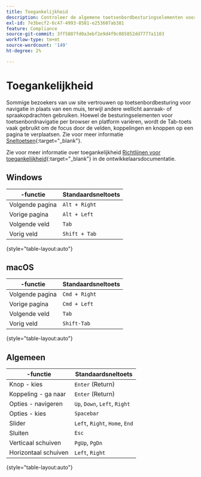 ```yaml
---
title: Toegankelijkheid
description: Controleer de algemene toetsenbordbesturingselementen voor toegankelijke sitenavigatie voor uw klanten.
exl-id: 7e3becf2-6c47-4993-8581-e253607ab381
feature: Compliance
source-git-commit: 3ff5807fd0a3ebf2e9d4f9c085852dd7777a1103
workflow-type: tm+mt
source-wordcount: '149'
ht-degree: 2%

---
```


# Toegankelijkheid

Sommige bezoekers van uw site vertrouwen op toetsenbordbesturing voor navigatie in plaats van een muis, terwijl andere wellicht aanraak- of spraakopdrachten gebruiken. Hoewel de besturingselementen voor toetsenbordnavigatie per browser en platform variëren, wordt de Tab-toets vaak gebruikt om de focus door de velden, koppelingen en knoppen op een pagina te verplaatsen. Zie voor meer informatie [Sneltoetsen][1]{:target=&quot;_blank&quot;}.

Zie voor meer informatie over toegankelijkheid [Richtlijnen voor toegankelijkheid][2]{:target=&quot;_blank&quot;} in de ontwikkelaarsdocumentatie.

## Windows

| -functie | Standaardsneltoets |
|--- |--- |
| Volgende pagina | `Alt + Right` |
| Vorige pagina | `Alt + Left` |
| Volgende veld | `Tab` |
| Vorig veld | `Shift + Tab` |

{style="table-layout:auto"}

## macOS

| -functie | Standaardsneltoets |
|--- |--- |
| Volgende pagina | `Cmd + Right` |
| Vorige pagina | `Cmd + Left` |
| Volgende veld | `Tab` |
| Vorig veld | `Shift-Tab` |

{style="table-layout:auto"}

## Algemeen

| -functie | Standaardsneltoets |
|--- |--- |
| Knop - kies | `Enter` (Return) |
| Koppeling - ga naar | `Enter` (Return) |
| Opties - navigeren | `Up`, `Down`, `Left`, `Right` |
| Opties - kies | `Spacebar` |
| Slider | `Left`, `Right`, `Home`, `End` |
| Sluiten | `Esc` |
| Verticaal schuiven | `PgUp`, `PgDn` |
| Horizontaal schuiven | `Left`, `Right` |

{style="table-layout:auto"}

[1]: https://en.wikipedia.org/wiki/Table_of_keyboard_shortcuts
[2]: https://developer.adobe.com/commerce/admin-developer/pattern-library/general/accessibility-guidelines/
